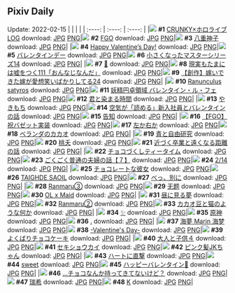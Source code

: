 ## Pixiv Daily
Update: 2022-02-15
|      |      |      |
| :----: | :----: | :----: |
|![](https://pixiv.microyu.workers.dev/c/240x480/img-master/img/2022/02/14/20/26/00/96226511_p0_master1200.jpg) **#1** [CRUNKY×ホロライブ LOG](https://www.pixiv.net/artworks/96226511) download: [JPG](https://pixiv.microyu.workers.dev/img-original/img/2022/02/14/20/26/00/96226511_p0.jpg) [PNG](https://pixiv.microyu.workers.dev/img-original/img/2022/02/14/20/26/00/96226511_p0.png)|![](https://pixiv.microyu.workers.dev/c/240x480/img-master/img/2022/02/14/00/01/23/96225995_p0_master1200.jpg) **#2** [FGO](https://www.pixiv.net/artworks/96225995) download: [JPG](https://pixiv.microyu.workers.dev/img-original/img/2022/02/14/00/01/23/96225995_p0.jpg) [PNG](https://pixiv.microyu.workers.dev/img-original/img/2022/02/14/00/01/23/96225995_p0.png)|![](https://pixiv.microyu.workers.dev/c/240x480/img-master/img/2022/02/13/01/50/56/96198951_p0_master1200.jpg) **#3** [八重神子](https://www.pixiv.net/artworks/96198951) download: [JPG](https://pixiv.microyu.workers.dev/img-original/img/2022/02/13/01/50/56/96198951_p0.jpg) [PNG](https://pixiv.microyu.workers.dev/img-original/img/2022/02/13/01/50/56/96198951_p0.png)|
|![](https://pixiv.microyu.workers.dev/c/240x480/img-master/img/2022/02/14/12/00/16/96239155_p0_master1200.jpg) **#4** [Happy Valentine’s Day!](https://www.pixiv.net/artworks/96239155) download: [JPG](https://pixiv.microyu.workers.dev/img-original/img/2022/02/14/12/00/16/96239155_p0.jpg) [PNG](https://pixiv.microyu.workers.dev/img-original/img/2022/02/14/12/00/16/96239155_p0.png)|![](https://pixiv.microyu.workers.dev/c/240x480/img-master/img/2022/02/14/08/08/46/96235955_p0_master1200.jpg) **#5** [バレンタインデー](https://www.pixiv.net/artworks/96235955) download: [JPG](https://pixiv.microyu.workers.dev/img-original/img/2022/02/14/08/08/46/96235955_p0.jpg) [PNG](https://pixiv.microyu.workers.dev/img-original/img/2022/02/14/08/08/46/96235955_p0.png)|![](https://pixiv.microyu.workers.dev/c/240x480/img-master/img/2022/02/13/00/20/25/96196142_p0_master1200.jpg) **#6** [小さくなったマスターシリーズ14](https://www.pixiv.net/artworks/96196142) download: [JPG](https://pixiv.microyu.workers.dev/img-original/img/2022/02/13/00/20/25/96196142_p0.jpg) [PNG](https://pixiv.microyu.workers.dev/img-original/img/2022/02/13/00/20/25/96196142_p0.png)|
|![](https://pixiv.microyu.workers.dev/c/240x480/img-master/img/2022/02/13/00/16/47/96196782_p0_master1200.jpg) **#7** [🌼](https://www.pixiv.net/artworks/96196782) download: [JPG](https://pixiv.microyu.workers.dev/img-original/img/2022/02/13/00/16/47/96196782_p0.jpg) [PNG](https://pixiv.microyu.workers.dev/img-original/img/2022/02/13/00/16/47/96196782_p0.png)|![](https://pixiv.microyu.workers.dev/c/240x480/img-master/img/2022/02/13/18/00/07/96214033_p0_master1200.jpg) **#8** [現実もたまには嘘をつく111「おんなじなんだ」](https://www.pixiv.net/artworks/96214033) download: [JPG](https://pixiv.microyu.workers.dev/img-original/img/2022/02/13/18/00/07/96214033_p0.jpg) [PNG](https://pixiv.microyu.workers.dev/img-original/img/2022/02/13/18/00/07/96214033_p0.png)|![](https://pixiv.microyu.workers.dev/c/240x480/img-master/img/2022/02/13/00/00/38/96196136_p0_master1200.jpg) **#9** [【創作】嫁いできた嫁が愛想笑いばかりしてる24](https://www.pixiv.net/artworks/96196136) download: [JPG](https://pixiv.microyu.workers.dev/img-original/img/2022/02/13/00/00/38/96196136_p0.jpg) [PNG](https://pixiv.microyu.workers.dev/img-original/img/2022/02/13/00/00/38/96196136_p0.png)|
|![](https://pixiv.microyu.workers.dev/c/240x480/img-master/img/2022/02/13/00/03/37/96196290_p0_master1200.jpg) **#10** [Ranunculus satyros](https://www.pixiv.net/artworks/96196290) download: [JPG](https://pixiv.microyu.workers.dev/img-original/img/2022/02/13/00/03/37/96196290_p0.jpg) [PNG](https://pixiv.microyu.workers.dev/img-original/img/2022/02/13/00/03/37/96196290_p0.png)|![](https://pixiv.microyu.workers.dev/c/240x480/img-master/img/2022/02/13/00/11/27/96196583_p0_master1200.jpg) **#11** [妖精円卓領域 バレンタイン・ル・フェ](https://www.pixiv.net/artworks/96196583) download: [JPG](https://pixiv.microyu.workers.dev/img-original/img/2022/02/13/00/11/27/96196583_p0.jpg) [PNG](https://pixiv.microyu.workers.dev/img-original/img/2022/02/13/00/11/27/96196583_p0.png)|![](https://pixiv.microyu.workers.dev/c/240x480/img-master/img/2022/02/13/00/00/04/96195951_p0_master1200.jpg) **#12** [君と染まる時間](https://www.pixiv.net/artworks/96195951) download: [JPG](https://pixiv.microyu.workers.dev/img-original/img/2022/02/13/00/00/04/96195951_p0.jpg) [PNG](https://pixiv.microyu.workers.dev/img-original/img/2022/02/13/00/00/04/96195951_p0.png)|
|![](https://pixiv.microyu.workers.dev/c/240x480/img-master/img/2022/02/14/17/59/18/96246321_p0_master1200.jpg) **#13** [やきもち](https://www.pixiv.net/artworks/96246321) download: [JPG](https://pixiv.microyu.workers.dev/img-original/img/2022/02/14/17/59/18/96246321_p0.jpg) [PNG](https://pixiv.microyu.workers.dev/img-original/img/2022/02/14/17/59/18/96246321_p0.png)|![](https://pixiv.microyu.workers.dev/c/240x480/img-master/img/2022/02/14/19/11/50/96248638_p0_master1200.jpg) **#14** [空気が「読める」新入社員とバレンタインの話](https://www.pixiv.net/artworks/96248638) download: [JPG](https://pixiv.microyu.workers.dev/img-original/img/2022/02/14/19/11/50/96248638_p0.jpg) [PNG](https://pixiv.microyu.workers.dev/img-original/img/2022/02/14/19/11/50/96248638_p0.png)|![](https://pixiv.microyu.workers.dev/c/240x480/img-master/img/2022/02/13/00/00/33/96196127_p0_master1200.jpg) **#15** [告知](https://www.pixiv.net/artworks/96196127) download: [JPG](https://pixiv.microyu.workers.dev/img-original/img/2022/02/13/00/00/33/96196127_p0.jpg) [PNG](https://pixiv.microyu.workers.dev/img-original/img/2022/02/13/00/00/33/96196127_p0.png)|
|![](https://pixiv.microyu.workers.dev/c/240x480/img-master/img/2022/02/13/19/48/25/96217017_p0_master1200.jpg) **#16** [【FGO】祝バゼット実装](https://www.pixiv.net/artworks/96217017) download: [JPG](https://pixiv.microyu.workers.dev/img-original/img/2022/02/13/19/48/25/96217017_p0.jpg) [PNG](https://pixiv.microyu.workers.dev/img-original/img/2022/02/13/19/48/25/96217017_p0.png)|![](https://pixiv.microyu.workers.dev/c/240x480/img-master/img/2022/02/13/08/48/55/96203356_p0_master1200.jpg) **#17** [左か右か](https://www.pixiv.net/artworks/96203356) download: [JPG](https://pixiv.microyu.workers.dev/img-original/img/2022/02/13/08/48/55/96203356_p0.jpg) [PNG](https://pixiv.microyu.workers.dev/img-original/img/2022/02/13/08/48/55/96203356_p0.png)|![](https://pixiv.microyu.workers.dev/c/240x480/img-master/img/2022/02/14/07/30/01/96235441_p0_master1200.jpg) **#18** [ベランダのカカオ](https://www.pixiv.net/artworks/96235441) download: [JPG](https://pixiv.microyu.workers.dev/img-original/img/2022/02/14/07/30/01/96235441_p0.jpg) [PNG](https://pixiv.microyu.workers.dev/img-original/img/2022/02/14/07/30/01/96235441_p0.png)|
|![](https://pixiv.microyu.workers.dev/c/240x480/img-master/img/2022/02/13/00/00/15/96196039_p0_master1200.jpg) **#19** [青と自由研究](https://www.pixiv.net/artworks/96196039) download: [JPG](https://pixiv.microyu.workers.dev/img-original/img/2022/02/13/00/00/15/96196039_p0.jpg) [PNG](https://pixiv.microyu.workers.dev/img-original/img/2022/02/13/00/00/15/96196039_p0.png)|![](https://pixiv.microyu.workers.dev/c/240x480/img-master/img/2022/02/13/19/23/36/96216282_p0_master1200.jpg) **#20** [桃夭](https://www.pixiv.net/artworks/96216282) download: [JPG](https://pixiv.microyu.workers.dev/img-original/img/2022/02/13/19/23/36/96216282_p0.jpg) [PNG](https://pixiv.microyu.workers.dev/img-original/img/2022/02/13/19/23/36/96216282_p0.png)|![](https://pixiv.microyu.workers.dev/c/240x480/img-master/img/2022/02/14/18/29/50/96246406_p0_master1200.jpg) **#21** [近づく卒業と遠くなる距離の話](https://www.pixiv.net/artworks/96246406) download: [JPG](https://pixiv.microyu.workers.dev/img-original/img/2022/02/14/18/29/50/96246406_p0.jpg) [PNG](https://pixiv.microyu.workers.dev/img-original/img/2022/02/14/18/29/50/96246406_p0.png)|
|![](https://pixiv.microyu.workers.dev/c/240x480/img-master/img/2022/02/13/20/30/00/96218261_p0_master1200.jpg) **#22** [チョコづくしティータイム](https://www.pixiv.net/artworks/96218261) download: [JPG](https://pixiv.microyu.workers.dev/img-original/img/2022/02/13/20/30/00/96218261_p0.jpg) [PNG](https://pixiv.microyu.workers.dev/img-original/img/2022/02/13/20/30/00/96218261_p0.png)|![](https://pixiv.microyu.workers.dev/c/240x480/img-master/img/2022/02/14/00/03/14/96226397_p0_master1200.jpg) **#23** [ごくごく普通の夫婦の話【７】](https://www.pixiv.net/artworks/96226397) download: [JPG](https://pixiv.microyu.workers.dev/img-original/img/2022/02/14/00/03/14/96226397_p0.jpg) [PNG](https://pixiv.microyu.workers.dev/img-original/img/2022/02/14/00/03/14/96226397_p0.png)|![](https://pixiv.microyu.workers.dev/c/240x480/img-master/img/2022/02/14/01/19/56/96230080_p0_master1200.jpg) **#24** [2/14](https://www.pixiv.net/artworks/96230080) download: [JPG](https://pixiv.microyu.workers.dev/img-original/img/2022/02/14/01/19/56/96230080_p0.jpg) [PNG](https://pixiv.microyu.workers.dev/img-original/img/2022/02/14/01/19/56/96230080_p0.png)|
|![](https://pixiv.microyu.workers.dev/c/240x480/img-master/img/2022/02/13/22/16/45/96221976_p0_master1200.jpg) **#25** [チョコレートな彼女](https://www.pixiv.net/artworks/96221976) download: [JPG](https://pixiv.microyu.workers.dev/img-original/img/2022/02/13/22/16/45/96221976_p0.jpg) [PNG](https://pixiv.microyu.workers.dev/img-original/img/2022/02/13/22/16/45/96221976_p0.png)|![](https://pixiv.microyu.workers.dev/c/240x480/img-master/img/2022/02/14/00/09/26/96227001_p0_master1200.jpg) **#26** [TAIGHDE SAOIL](https://www.pixiv.net/artworks/96227001) download: [JPG](https://pixiv.microyu.workers.dev/img-original/img/2022/02/14/00/09/26/96227001_p0.jpg) [PNG](https://pixiv.microyu.workers.dev/img-original/img/2022/02/14/00/09/26/96227001_p0.png)|![](https://pixiv.microyu.workers.dev/c/240x480/img-master/img/2022/02/14/19/36/33/96249480_p0_master1200.jpg) **#27** [べっ、別に](https://www.pixiv.net/artworks/96249480) download: [JPG](https://pixiv.microyu.workers.dev/img-original/img/2022/02/14/19/36/33/96249480_p0.jpg) [PNG](https://pixiv.microyu.workers.dev/img-original/img/2022/02/14/19/36/33/96249480_p0.png)|
|![](https://pixiv.microyu.workers.dev/c/240x480/img-master/img/2022/02/13/22/44/36/96222899_p0_master1200.jpg) **#28** [Ranmaru③](https://www.pixiv.net/artworks/96222899) download: [JPG](https://pixiv.microyu.workers.dev/img-original/img/2022/02/13/22/44/36/96222899_p0.jpg) [PNG](https://pixiv.microyu.workers.dev/img-original/img/2022/02/13/22/44/36/96222899_p0.png)|![](https://pixiv.microyu.workers.dev/c/240x480/img-master/img/2022/02/13/21/10/49/96219652_p0_master1200.jpg) **#29** [无题](https://www.pixiv.net/artworks/96219652) download: [JPG](https://pixiv.microyu.workers.dev/img-original/img/2022/02/13/21/10/49/96219652_p0.jpg) [PNG](https://pixiv.microyu.workers.dev/img-original/img/2022/02/13/21/10/49/96219652_p0.png)|![](https://pixiv.microyu.workers.dev/c/240x480/img-master/img/2022/02/13/00/05/02/96196347_p0_master1200.jpg) **#30** [OL x Maid](https://www.pixiv.net/artworks/96196347) download: [JPG](https://pixiv.microyu.workers.dev/img-original/img/2022/02/13/00/05/02/96196347_p0.jpg) [PNG](https://pixiv.microyu.workers.dev/img-original/img/2022/02/13/00/05/02/96196347_p0.png)|
|![](https://pixiv.microyu.workers.dev/c/240x480/img-master/img/2022/02/13/00/00/14/96196029_p0_master1200.jpg) **#31** [昼に見る夢](https://www.pixiv.net/artworks/96196029) download: [JPG](https://pixiv.microyu.workers.dev/img-original/img/2022/02/13/00/00/14/96196029_p0.jpg) [PNG](https://pixiv.microyu.workers.dev/img-original/img/2022/02/13/00/00/14/96196029_p0.png)|![](https://pixiv.microyu.workers.dev/c/240x480/img-master/img/2022/02/13/02/27/00/96199782_p0_master1200.jpg) **#32** [Ranmaru②](https://www.pixiv.net/artworks/96199782) download: [JPG](https://pixiv.microyu.workers.dev/img-original/img/2022/02/13/02/27/00/96199782_p0.jpg) [PNG](https://pixiv.microyu.workers.dev/img-original/img/2022/02/13/02/27/00/96199782_p0.png)|![](https://pixiv.microyu.workers.dev/c/240x480/img-master/img/2022/02/14/18/22/51/96247094_p0_master1200.jpg) **#33** [カカオ豆と猫のような何か](https://www.pixiv.net/artworks/96247094) download: [JPG](https://pixiv.microyu.workers.dev/img-original/img/2022/02/14/18/22/51/96247094_p0.jpg) [PNG](https://pixiv.microyu.workers.dev/img-original/img/2022/02/14/18/22/51/96247094_p0.png)|
|![](https://pixiv.microyu.workers.dev/c/240x480/img-master/img/2022/02/13/09/43/43/96204050_p0_master1200.jpg) **#34** [✨](https://www.pixiv.net/artworks/96204050) download: [JPG](https://pixiv.microyu.workers.dev/img-original/img/2022/02/13/09/43/43/96204050_p0.jpg) [PNG](https://pixiv.microyu.workers.dev/img-original/img/2022/02/13/09/43/43/96204050_p0.png)|![](https://pixiv.microyu.workers.dev/c/240x480/img-master/img/2022/02/14/00/08/21/96226913_p0_master1200.jpg) **#35** [原神](https://www.pixiv.net/artworks/96226913) download: [JPG](https://pixiv.microyu.workers.dev/img-original/img/2022/02/14/00/08/21/96226913_p0.jpg) [PNG](https://pixiv.microyu.workers.dev/img-original/img/2022/02/14/00/08/21/96226913_p0.png)|![](https://pixiv.microyu.workers.dev/c/240x480/img-master/img/2022/02/13/02/28/53/96199815_p0_master1200.jpg) **#36** [.](https://www.pixiv.net/artworks/96199815) download: [JPG](https://pixiv.microyu.workers.dev/img-original/img/2022/02/13/02/28/53/96199815_p0.jpg) [PNG](https://pixiv.microyu.workers.dev/img-original/img/2022/02/13/02/28/53/96199815_p0.png)|
|![](https://pixiv.microyu.workers.dev/c/240x480/img-master/img/2022/02/13/14/09/04/96208722_p0_master1200.jpg) **#37** [海夢 Marin 海梦](https://www.pixiv.net/artworks/96208722) download: [JPG](https://pixiv.microyu.workers.dev/img-original/img/2022/02/13/14/09/04/96208722_p0.jpg) [PNG](https://pixiv.microyu.workers.dev/img-original/img/2022/02/13/14/09/04/96208722_p0.png)|![](https://pixiv.microyu.workers.dev/c/240x480/img-master/img/2022/02/14/00/03/23/96226422_p0_master1200.jpg) **#38** [-Valentine's Day-](https://www.pixiv.net/artworks/96226422) download: [JPG](https://pixiv.microyu.workers.dev/img-original/img/2022/02/14/00/03/23/96226422_p0.jpg) [PNG](https://pixiv.microyu.workers.dev/img-original/img/2022/02/14/00/03/23/96226422_p0.png)|![](https://pixiv.microyu.workers.dev/c/240x480/img-master/img/2022/02/14/20/30/00/96251478_p0_master1200.jpg) **#39** [よくばりチョコケーキ](https://www.pixiv.net/artworks/96251478) download: [JPG](https://pixiv.microyu.workers.dev/img-original/img/2022/02/14/20/30/00/96251478_p0.jpg) [PNG](https://pixiv.microyu.workers.dev/img-original/img/2022/02/14/20/30/00/96251478_p0.png)|
|![](https://pixiv.microyu.workers.dev/c/240x480/img-master/img/2022/02/13/10/55/24/96205131_p0_master1200.jpg) **#40** [大人と子供４](https://www.pixiv.net/artworks/96205131) download: [JPG](https://pixiv.microyu.workers.dev/img-original/img/2022/02/13/10/55/24/96205131_p0.jpg) [PNG](https://pixiv.microyu.workers.dev/img-original/img/2022/02/13/10/55/24/96205131_p0.png)|![](https://pixiv.microyu.workers.dev/c/240x480/img-master/img/2022/02/13/00/10/56/96196562_p0_master1200.jpg) **#41** [セキショウカイ](https://www.pixiv.net/artworks/96196562) download: [JPG](https://pixiv.microyu.workers.dev/img-original/img/2022/02/13/00/10/56/96196562_p0.jpg) [PNG](https://pixiv.microyu.workers.dev/img-original/img/2022/02/13/00/10/56/96196562_p0.png)|![](https://pixiv.microyu.workers.dev/c/240x480/img-master/img/2022/02/14/00/01/27/96226028_p0_master1200.jpg) **#42** [ピンク髪JKちゃん](https://www.pixiv.net/artworks/96226028) download: [JPG](https://pixiv.microyu.workers.dev/img-original/img/2022/02/14/00/01/27/96226028_p0.jpg) [PNG](https://pixiv.microyu.workers.dev/img-original/img/2022/02/14/00/01/27/96226028_p0.png)|
|![](https://pixiv.microyu.workers.dev/c/240x480/img-master/img/2022/02/14/00/01/35/96226078_p0_master1200.jpg) **#43** [ハートに直撃](https://www.pixiv.net/artworks/96226078) download: [JPG](https://pixiv.microyu.workers.dev/img-original/img/2022/02/14/00/01/35/96226078_p0.jpg) [PNG](https://pixiv.microyu.workers.dev/img-original/img/2022/02/14/00/01/35/96226078_p0.png)|![](https://pixiv.microyu.workers.dev/c/240x480/img-master/img/2022/02/14/18/00/03/96246371_p0_master1200.jpg) **#44** [sweet](https://www.pixiv.net/artworks/96246371) download: [JPG](https://pixiv.microyu.workers.dev/img-original/img/2022/02/14/18/00/03/96246371_p0.jpg) [PNG](https://pixiv.microyu.workers.dev/img-original/img/2022/02/14/18/00/03/96246371_p0.png)|![](https://pixiv.microyu.workers.dev/c/240x480/img-master/img/2022/02/14/16/57/53/96244702_p0_master1200.jpg) **#45** [ハッピーバレンタイン🍫](https://www.pixiv.net/artworks/96244702) download: [JPG](https://pixiv.microyu.workers.dev/img-original/img/2022/02/14/16/57/53/96244702_p0.jpg) [PNG](https://pixiv.microyu.workers.dev/img-original/img/2022/02/14/16/57/53/96244702_p0.png)|
|![](https://pixiv.microyu.workers.dev/c/240x480/img-master/img/2022/02/14/00/00/32/96225869_p0_master1200.jpg) **#46** […チョコなんか持ってきてないけど？](https://www.pixiv.net/artworks/96225869) download: [JPG](https://pixiv.microyu.workers.dev/img-original/img/2022/02/14/00/00/32/96225869_p0.jpg) [PNG](https://pixiv.microyu.workers.dev/img-original/img/2022/02/14/00/00/32/96225869_p0.png)|![](https://pixiv.microyu.workers.dev/c/240x480/img-master/img/2022/02/13/23/47/17/96219639_p0_master1200.jpg) **#47** [瑞希](https://www.pixiv.net/artworks/96219639) download: [JPG](https://pixiv.microyu.workers.dev/img-original/img/2022/02/13/23/47/17/96219639_p0.jpg) [PNG](https://pixiv.microyu.workers.dev/img-original/img/2022/02/13/23/47/17/96219639_p0.png)|![](https://pixiv.microyu.workers.dev/c/240x480/img-master/img/2022/02/13/12/41/00/96207048_p0_master1200.jpg) **#48** [K](https://www.pixiv.net/artworks/96207048) download: [JPG](https://pixiv.microyu.workers.dev/img-original/img/2022/02/13/12/41/00/96207048_p0.jpg) [PNG](https://pixiv.microyu.workers.dev/img-original/img/2022/02/13/12/41/00/96207048_p0.png)|
